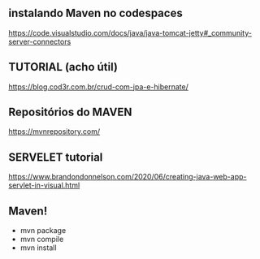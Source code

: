## instalando Maven no codespaces
https://code.visualstudio.com/docs/java/java-tomcat-jetty#_community-server-connectors

## TUTORIAL (acho útil)
https://blog.cod3r.com.br/crud-com-jpa-e-hibernate/

## Repositórios do MAVEN
https://mvnrepository.com/

## SERVELET tutorial
https://www.brandondonnelson.com/2020/06/creating-java-web-app-servlet-in-visual.html

## Maven!
- mvn package
- mvn compile
- mvn install